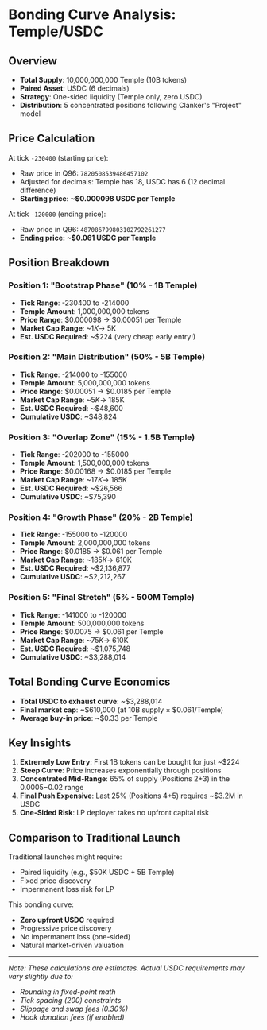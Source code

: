 # Bonding Curve Analysis: Temple/USDC

## Overview
- **Total Supply**: 10,000,000,000 Temple (10B tokens)
- **Paired Asset**: USDC (6 decimals)
- **Strategy**: One-sided liquidity (Temple only, zero USDC)
- **Distribution**: 5 concentrated positions following Clanker's "Project" model

## Price Calculation
At tick `-230400` (starting price):
- Raw price in Q96: `7820508539486457102`
- Adjusted for decimals: Temple has 18, USDC has 6 (12 decimal difference)
- **Starting price: ~$0.000098 USDC per Temple**

At tick `-120000` (ending price):
- Raw price in Q96: `487086799803102792261277`
- **Ending price: ~$0.061 USDC per Temple**

## Position Breakdown

### Position 1: "Bootstrap Phase" (10% - 1B Temple)
- **Tick Range**: -230400 to -214000
- **Temple Amount**: 1,000,000,000 tokens
- **Price Range**: $0.000098 → $0.00051 per Temple
- **Market Cap Range**: ~$1K → ~$5K
- **Est. USDC Required**: ~$224 (very cheap early entry!)

### Position 2: "Main Distribution" (50% - 5B Temple)
- **Tick Range**: -214000 to -155000
- **Temple Amount**: 5,000,000,000 tokens
- **Price Range**: $0.00051 → $0.0185 per Temple
- **Market Cap Range**: ~$5K → ~$185K
- **Est. USDC Required**: ~$48,600
- **Cumulative USDC**: ~$48,824

### Position 3: "Overlap Zone" (15% - 1.5B Temple)
- **Tick Range**: -202000 to -155000
- **Temple Amount**: 1,500,000,000 tokens
- **Price Range**: $0.00168 → $0.0185 per Temple
- **Market Cap Range**: ~$17K → ~$185K
- **Est. USDC Required**: ~$26,566
- **Cumulative USDC**: ~$75,390

### Position 4: "Growth Phase" (20% - 2B Temple)
- **Tick Range**: -155000 to -120000
- **Temple Amount**: 2,000,000,000 tokens
- **Price Range**: $0.0185 → $0.061 per Temple
- **Market Cap Range**: ~$185K → ~$610K
- **Est. USDC Required**: ~$2,136,877
- **Cumulative USDC**: ~$2,212,267

### Position 5: "Final Stretch" (5% - 500M Temple)
- **Tick Range**: -141000 to -120000
- **Temple Amount**: 500,000,000 tokens
- **Price Range**: $0.0075 → $0.061 per Temple
- **Market Cap Range**: ~$75K → ~$610K
- **Est. USDC Required**: ~$1,075,748
- **Cumulative USDC**: ~$3,288,014

## Total Bonding Curve Economics

- **Total USDC to exhaust curve**: ~$3,288,014
- **Final market cap**: ~$610,000 (at 10B supply × $0.061/Temple)
- **Average buy-in price**: ~$0.33 per Temple

## Key Insights

1. **Extremely Low Entry**: First 1B tokens can be bought for just ~$224
2. **Steep Curve**: Price increases exponentially through positions
3. **Concentrated Mid-Range**: 65% of supply (Positions 2+3) in the $0.0005-$0.02 range
4. **Final Push Expensive**: Last 25% (Positions 4+5) requires ~$3.2M in USDC
5. **One-Sided Risk**: LP deployer takes no upfront capital risk

## Comparison to Traditional Launch

Traditional launches might require:
- Paired liquidity (e.g., $50K USDC + 5B Temple)
- Fixed price discovery
- Impermanent loss risk for LP

This bonding curve:
- **Zero upfront USDC** required
- Progressive price discovery
- No impermanent loss (one-sided)
- Natural market-driven valuation

---

*Note: These calculations are estimates. Actual USDC requirements may vary slightly due to:*
- *Rounding in fixed-point math*
- *Tick spacing (200) constraints*
- *Slippage and swap fees (0.30%)*
- *Hook donation fees (if enabled)*
